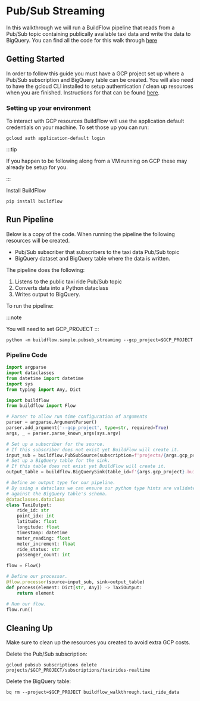 # Pub/Sub Streaming

In this walkthrough we will run a BuildFlow pipeline that reads from a Pub/Sub topic containing publically available taxi data and write the data to BigQuery. You can find all the code for this walk through [here](https://github.com/launchflow/buildflow/blob/main/buildflow/samples/pubsub_walkthrough.py)

## Getting Started

In order to follow this guide you must have a GCP project set up where a Pub/Sub subscription and BigQuery table can be created. You will also need to have the gcloud CLI installed to setup authentication / clean up resources when you are finished. Instructions for that can be found [here](https://cloud.google.com/sdk/docs/install). 

### Setting up your environment

To interact with GCP resources BuildFlow will use the application default
credentials on your machine. To set those up you can run:

```
gcloud auth application-default login
```

:::tip

If you happen to be following along from a VM running on GCP these may already
be setup for you.

:::

Install BuildFlow

```
pip install buildflow
```

## Run Pipeline

Below is a copy of the code. When running the pipeline the following resources will be created.

- Pub/Sub subscriber that subscribers to the taxi data Pub/Sub topic
- BigQuery dataset and BigQuery table where the data is written.


The pipeline does the following:
1. Listens to the public taxi ride Pub/Sub topic
2. Converts data into a Python dataclass
3. Writes output to BigQuery.

To run the pipeline:

:::note

You will need to set GCP_PROJECT
:::

```
python -m buildflow.sample.pubsub_streaming --gcp_project=$GCP_PROJECT
```

### Pipeline Code

```python
import argparse
import dataclasses
from datetime import datetime
import sys
from typing import Any, Dict

import buildflow
from buildflow import Flow

# Parser to allow run time configuration of arguments
parser = argparse.ArgumentParser()
parser.add_argument('--gcp_project', type=str, required=True)
args, _ = parser.parse_known_args(sys.argv)

# Set up a subscriber for the source.
# If this subscriber does not exist yet BuildFlow will create it.
input_sub = buildflow.PubSubSource(subscription=f'projects/{args.gcp_project}/subscriptions/taxiride-sub')
# Set up a BigQuery table for the sink.
# If this table does not exist yet BuildFlow will create it.
output_table = buildflow.BigQuerySink(table_id=f'{args.gcp_project}.buildflow_walkthrough.taxi_ride_data')

# Define an output type for our pipeline.
# By using a dataclass we can ensure our python type hints are validated
# against the BigQuery table's schema.
@dataclasses.dataclass
class TaxiOutput:
    ride_id: str
    point_idx: int
    latitude: float
    longitude: float
    timestamp: datetime
    meter_reading: float
    meter_increment: float
    ride_status: str
    passenger_count: int

flow = Flow()

# Define our processor.
@flow.processor(source=input_sub, sink=output_table)
def process(element: Dict[str, Any]) -> TaxiOutput:
    return element

# Run our flow.
flow.run()
```

## Cleaning Up

Make sure to clean up the resources you created to avoid extra GCP costs.

Delete the Pub/Sub subscription:

```
gcloud pubsub subscriptions delete projects/$GCP_PROJECT/subscriptions/taxirides-realtime
```

Delete the BigQuery table:

```
bq rm --project=$GCP_PROJECT buildflow_walkthrough.taxi_ride_data
```